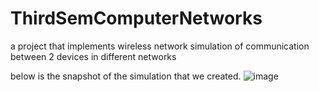 # ThirdSemComputerNetworks
a project that implements wireless network simulation of communication between 2 devices in different networks


below is the snapshot of the simulation that we created.
![image](https://github.com/umairgosal/computerNetworksProject/assets/113062175/f6ee7653-25ee-40ec-b3a4-c2943e952023)
